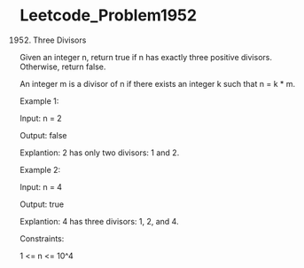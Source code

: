 # Leetcode_Problem1952




1952. Three Divisors



Given an integer n, return true if n has exactly three positive divisors. Otherwise, return false.




An integer m is a divisor of n if there exists an integer k such that n = k * m.

 

Example 1:




Input: n = 2



Output: false




Explantion: 2 has only two divisors: 1 and 2.




Example 2:




Input: n = 4




Output: true





Explantion: 4 has three divisors: 1, 2, and 4.
 




Constraints:



1 <= n <= 10^4
